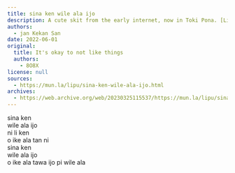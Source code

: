 ```yaml
---
title: sina ken wile ala ijo
description: A cute skit from the early internet, now in Toki Pona. [Listen here](https://youtu.be/iKry3P51SVI)!
authors:
  - jan Kekan San
date: 2022-06-01
original:
  title: It's okay to not like things
  authors:
    - 8O8X
license: null
sources:
  - https://mun.la/lipu/sina-ken-wile-ala-ijo.html
archives:
  - https://web.archive.org/web/20230325115537/https://mun.la/lipu/sina-ken-wile-ala-ijo.html
---
```


sina ken  
wile ala ijo  
ni li ken  
o ike ala tan ni  
sina ken  
wile ala ijo  
o ike ala tawa ijo pi wile ala
